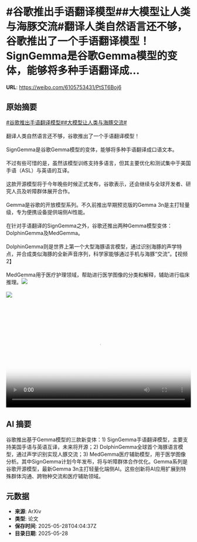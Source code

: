 # #谷歌推出手语翻译模型##大模型让人类与海豚交流#翻译人类自然语言还不够，谷歌推出了一个手语翻译模型！SignGemma是谷歌Gemma模型的变体，能够将多种手语翻译成...

**URL**: https://weibo.com/6105753431/PtST6Boj6

## 原始摘要

<a href="https://m.weibo.cn/search?containerid=231522type%3D1%26t%3D10%26q%3D%23%E8%B0%B7%E6%AD%8C%E6%8E%A8%E5%87%BA%E6%89%8B%E8%AF%AD%E7%BF%BB%E8%AF%91%E6%A8%A1%E5%9E%8B%23&amp;extparam=%23%E8%B0%B7%E6%AD%8C%E6%8E%A8%E5%87%BA%E6%89%8B%E8%AF%AD%E7%BF%BB%E8%AF%91%E6%A8%A1%E5%9E%8B%23" data-hide=""><span class="surl-text">#谷歌推出手语翻译模型#</span></a><a href="https://m.weibo.cn/search?containerid=231522type%3D1%26t%3D10%26q%3D%23%E5%A4%A7%E6%A8%A1%E5%9E%8B%E8%AE%A9%E4%BA%BA%E7%B1%BB%E4%B8%8E%E6%B5%B7%E8%B1%9A%E4%BA%A4%E6%B5%81%23&amp;extparam=%23%E5%A4%A7%E6%A8%A1%E5%9E%8B%E8%AE%A9%E4%BA%BA%E7%B1%BB%E4%B8%8E%E6%B5%B7%E8%B1%9A%E4%BA%A4%E6%B5%81%23" data-hide=""><span class="surl-text">#大模型让人类与海豚交流#</span></a><br><br>翻译人类自然语言还不够，谷歌推出了一个手语翻译模型！<br><br>SignGemma是谷歌Gemma模型的变体，能够将多种手语翻译成口语文本。<br><br>不过有些可惜的是，虽然该模型训练支持多语言，但其主要优化和测试集中于美国手语（ASL）与英语的互译。<br><br>这款开源模型将于今年晚些时候正式发布，谷歌表示，还会继续与全球开发者、研究人员及听障群体展开合作。<br><br>Gemma是谷歌的开放模型系列。不久前推出早期预览版的Gemma 3n是主打轻量级，专为便携设备提供端侧AI性能。<br><br>在针对手语翻译的SignGemma之外，谷歌还推出两种Gemma模型变体：DolphinGemma及MedGemma。<br><br>DolphinGemma则是世界上第一个大型海豚语言模型，通过识别海豚的声学特点，并合成类似海豚的全新声音序列，科学家能够通过手机与海豚“交流”。【视频2】<br><br>MedGemma用于医疗护理领域，帮助进行医学图像的分类和解释，辅助进行临床推理。<img style="" src="https://tvax1.sinaimg.cn/large/006Fd7o3ly1i1v02xh5u7j30k00k0t9h.jpg" referrerpolicy="no-referrer"><br><br><img style="" src="https://tvax1.sinaimg.cn/large/006Fd7o3ly1i1v02z62n7j30k00zk0st.jpg" referrerpolicy="no-referrer"><br><br><br clear="both"><div style="clear: both"></div><video controls="controls" poster="https://tvax4.sinaimg.cn/orj480/006Fd7o3ly1i1v02xkbm7j30k00k0t9h.jpg" style="width: 100%"><source src="https://f.video.weibocdn.com/o0/I1n3sj3vlx08oANyCFYY010412005sfz0E010.mp4?label=mp4_720p&amp;template=720x720.24.0&amp;ori=0&amp;ps=1CwnkDw1GXwCQx&amp;Expires=1748408667&amp;ssig=XBmNgvvtGV&amp;KID=unistore,video"><source src="https://f.video.weibocdn.com/o0/Zt6CpaRxlx08oANyArXi010412003cJb0E010.mp4?label=mp4_hd&amp;template=540x540.24.0&amp;ori=0&amp;ps=1CwnkDw1GXwCQx&amp;Expires=1748408667&amp;ssig=ejGicoGezB&amp;KID=unistore,video"><source src="https://f.video.weibocdn.com/o0/6gHc6Piulx08oANyiZVK010412001JKZ0E010.mp4?label=mp4_ld&amp;template=360x360.24.0&amp;ori=0&amp;ps=1CwnkDw1GXwCQx&amp;Expires=1748408667&amp;ssig=im5fKU%2FGa4&amp;KID=unistore,video"><p>视频无法显示，请前往<a href="https://video.weibo.com/show?fid=1034%3A5171224570167371" target="_blank" rel="noopener noreferrer">微博视频</a>观看。</p></video>

## AI 摘要

谷歌推出基于Gemma模型的三款新变体：1) SignGemma手语翻译模型，主要支持美国手语与英语互译，未来将开源；2) DolphinGemma全球首个海豚语言模型，通过声学识别实现人豚交流；3) MedGemma医疗辅助模型，用于医学图像分析。其中SignGemma计划今年发布，将与听障群体合作优化。Gemma系列是谷歌开源模型，最新Gemma 3n主打轻量化端侧AI。这些创新将AI应用扩展到特殊群体沟通、跨物种交流和医疗辅助领域。

## 元数据

- **来源**: ArXiv
- **类型**: 论文
- **保存时间**: 2025-05-28T04:04:37Z
- **目录日期**: 2025-05-28
